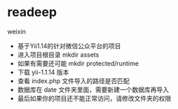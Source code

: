 readeep
=======

weixin

* 基于Yii1.14的针对微信公众平台的项目
* 进入项目根目录 mkdir assets
* 如果有需要还可能 mkdir protected/runtime
* 下载 yii-1.1.14 版本
* 查看 index.php 文件导入的路径是否匹配
* 数据库在 date 文件夹里面，需要新建一个数据库再导入
* 最后如果你的项目还不能正常访问，请修改文件夹的权限
